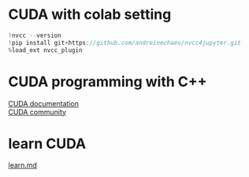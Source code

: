 # CUDA with colab setting
```cpp
!nvcc --version
!pip install git+https://github.com/andreinechaev/nvcc4jupyter.git
%load_ext nvcc_plugin
```

# CUDA programming with C++
[CUDA documentation](https://docs.nvidia.com/cuda/)</br>
[CUDA community](https://developer.nvidia.com/cuda-zone)</br>

# learn CUDA
[learn.md]()
